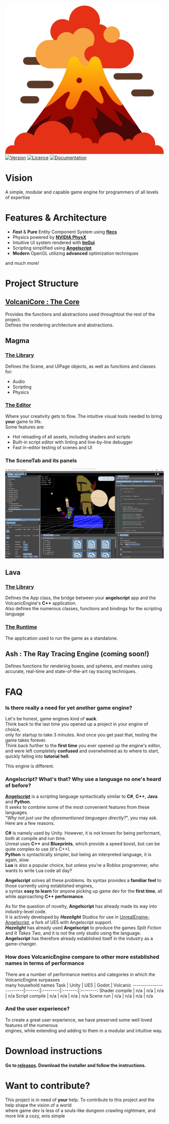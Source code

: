 ![VolcanicEngine](Magma/assets/image/VolcanicDisplay.png)
[![Version](https://img.shields.io/github/v/release/Jernesstar/VolcanicEngine?include_prereleases&style=for-the-badge)](https://github.com/Jernesstar/VolcanicEngine/releases)
[![Licence](https://img.shields.io/badge/license-MIT-blue.svg?style=for-the-badge)](https://github.com/Jernesstar/VolcanicEngine/blob/main/LICENSE)
[![Documentation](https://img.shields.io/badge/docs-VolcanicEngine-red?style=for-the-badge&color=red)](https://github.com/Jernesstar/VolcanicEngine/wiki)
<!-- [![Discord](https://img.shields.io/discord/633826290415435777.svg?style=for-the-badge&color=%235a64f6)](https://discord.gg/trackmania) -->

# Vision
A simple, modular and capable game engine for programmers of all levels of expertise

# Features & Architecture
- ***Fast*** & **Pure** Entity Component System using [**flecs**](https://github.com/SanderMertens/flecs.git)
- Physics powered by [**NVIDIA PhysX**](https://github.com/NVIDIA-Omniverse/PhysX.git)
- Intuitive UI system rendered with [**ImGui**](https://github.com/ocornut/imgui.git)
- Scripting simplified using [**Angelscript**](https://www.angelcode.com/angelscript/)
- **Modern** OpenGL utilizing **advanced** optimization techniques

and much more!
# Project Structure

## [VolcaniCore : The Core](https://github.com/Jernesstar/VolcanicEngine/wiki/VolcaniCore)
Provides the functions and abstractions used throughtout the rest of the project.  
Defines the rendering architecture and abstractions.

## Magma
### [The Library](https://github.com/Jernesstar/VolcanicEngine/wiki/Magma)
Defines the Scene, and UIPage objects, as well as functions and classes for:
- Audio
- Scripting
- Physics

### [The Editor](https://github.com/Jernesstar/VolcanicEngine/wiki/Editor)
Where your creativity gets to flow. The intuitive visual tools needed to bring **your** game to life.  
Some features are:
- Hot reloading of all assets, including shaders and scripts
- Built-in script editor with linting and line-by-line debugger
- Fast in-editor testing of scenes and UI
### The SceneTab and its panels
![SceneTab](Magma/assets/image/Screenshot.png)

## Lava
### [The Library](https://github.com/Jernesstar/VolcanicEngine/wiki/Lava)
Defines the App class, the bridge between your **angelscript** app and the VolcanicEngine's **C++** application.  
Also defines the numerous classes, functions and bindings for the scripting language
### [The Runtime](https://github.com/Jernesstar/VolcanicEngine/wiki/Runtime)
The application used to run the game as a standalone.

## Ash : The Ray Tracing Engine (coming soon!)
Defines functions for rendering boxes, and spheres, and meshes using accurate, real-time and state-of-the-art ray tracing techniques.

# FAQ
### Is there really a need for yet another game engine?
Let's be honest, game engines kind of **suck**.  
Think back to the last time you opened up a project in your engine of choice,  
only for startup to take 3 minutes. And once you get past that,
testing the game takes forever.  
Think back further to the **first time** you ever opened up the engine's editor,  
and were left completely **confused** and overwhelmed as to where to start, quickly falling into **tutorial hell**.

This engine is different.
<!-- TODO(Add): Testimonials -->
### Angelscript? What's that? Why use a language no one's heard of before?
[**Angelscript**](https://www.angelcode.com/angelscript/) is a scripting language syntactically similar to **C#**, **C++**, **Java** and **Python**.  
It seeks to combine some of the most convenient features from these languages.  
"*Why not just use the aforementioned languages directly?*", you may ask. Here are a few reasons.  

**C#** is namely used by Unity. However, it is not known for being performant, both at compile and run time.  
Unreal uses **C++** and **Blueprints**, which provide a speed boost, but can be quite complex to use (it's C++).  
**Python** is syntactically simpler, but being an interpreted language, it is again, slow.  
**Lua** is also a popular choice, but unless you're a Roblox programmer, who wants to write Lua code all day?  

**Angelscript** solves all these problems. Its syntax provides a **familiar feel** to those currently using established engines,  
a syntax **easy to learn** for anyone picking up game dev for the **first time**, all while approaching **C++ performance**.

As for the question of novelty, **Angelscript** has already made its way into industry-level code.  
It is actively developed by ***Hazelight*** Studios for use in [UnrealEngine-Angelscript](https://angelscript.hazelight.se/), a fork of UE5 with Angelscript support.  
***Hazelight*** has already used **Angelscript** to produce the games *Split Fiction* and *It Takes Two*, and it is not the only studio using the language.  
**Angelscript** has therefore already established itself in the industry as a game-changer.

### How does VolcanicEngine compare to other more established names in terms of performance
There are a number of performance metrics and categories in which the VolcanicEngine surpasses  
many household names
Task                    |  Unity  |  UE5   |  Godot  | Volcanic
------------------------|:------:|:--------:|:-------:|:--------:
Shader compile          |   n/a  |  n/a  |  n/a   |   n/a
Script compile           |   n/a  |  n/a  |  n/a   |   n/a
Scene run             |   n/a  |  n/a  |  n/a   |   n/a

### And the user experience?
To create a great user experience, we have preserved some well loved features of the numerous  
engines, while extending and adding to them in a modular and intuitive way.

# Download instructions
#### Go to [releases](https://github.com/Jernesstar/VolcanicEngine/releases). Download the installer and follow the instructions.

# Want to contribute?
This project is in need of **your** help. To contribute to this project and the help shape the vision of a world  
where game dev is less of a souls-like dungeon crawling nightmare, and more link a cozy, enis simple